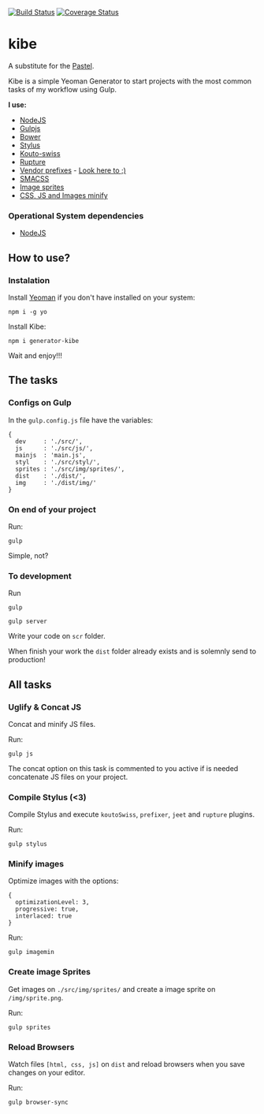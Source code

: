 [![Build Status](https://travis-ci.org/woliveiras/kibe.svg)](https://travis-ci.org/woliveiras/kibe) 
[![Coverage Status](https://coveralls.io/repos/woliveiras/kibe/badge.svg?branch=master&service=github)](https://coveralls.io/github/woliveiras/kibe?branch=master)

# kibe

A substitute for the [Pastel](https://github.com/woliveiras/pastel).

Kibe is a simple Yeoman Generator to start projects with the most common tasks of my workflow using Gulp.

**I use:**

- [NodeJS](http://nodejs.org/)
- [Gulpjs](http://gulpjs.com/)
- [Bower](http://bower.io/)
- [Stylus](https://learnboost.github.io/stylus/)
- [Kouto-swiss](http://kouto-swiss.io/)
- [Rupture](http://jenius.github.io/rupture/)
- [Vendor prefixes](https://developer.mozilla.org/en-US/docs/Glossary/Vendor_Prefix) - [Look here to ;)](http://shouldiprefix.com/)
- [SMACSS](https://smacss.com/)
- [Image sprites](https://css-tricks.com/css-sprites/)
- [CSS, JS and Images minify](https://developers.google.com/speed/docs/insights/MinifyResources)

### Operational System dependencies

- [NodeJS](http://nodejs.org/)

## How to use?

### Instalation

Install [Yeoman](http://yeoman.io/) if you don't have installed on your system:

```
npm i -g yo
```

Install Kibe:

```
npm i generator-kibe
```

Wait and enjoy!!!

## The tasks

### Configs on Gulp

In the `gulp.config.js` file have the variables:

```
{
  dev     : './src/',
  js      : './src/js/',
  mainjs  : 'main.js',
  styl    : './src/styl/',
  sprites : './src/img/sprites/',
  dist    : './dist/',
  img     : './dist/img/'
}
```

### On end of your project

Run:

```
gulp
```

Simple, not?

### To development

Run

```
gulp

gulp server
```

Write your code on `scr` folder.

When finish your work the `dist` folder already exists and is solemnly send to production!

## All tasks

### Uglify & Concat JS

Concat and minify JS files.

Run:

```
gulp js
```

The concat option on this task is commented to you active if is needed concatenate JS files on your project.

### Compile Stylus (<3)

Compile Stylus and execute `koutoSwiss`, `prefixer`, `jeet` and `rupture` plugins.

Run:

```
gulp stylus
```

### Minify images

Optimize images with the options:

```
{
  optimizationLevel: 3, 
  progressive: true,
  interlaced: true
}
```

Run:

```
gulp imagemin
```

### Create image Sprites

Get images on `./src/img/sprites/` and create a image sprite on `/img/sprite.png`.

Run:

```
gulp sprites
```

### Reload Browsers

Watch files `[html, css, js]` on `dist` and reload browsers when you save changes on your editor.

Run:

```
gulp browser-sync
```
